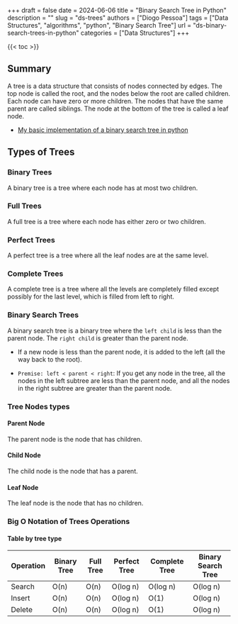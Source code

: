 +++
draft = false
date = 2024-06-06
title = "Binary Search Tree in Python"
description = ""
slug = "ds-trees"
authors = ["Diogo Pessoa"]
tags = ["Data Structures", "algorithms", "python", "Binary Search Tree"]
url = "ds-binary-search-trees-in-python"
categories = ["Data Structures"]
+++

{{< toc >}}

## Summary

A tree is a data structure that consists of nodes connected by edges. The top node is
called the root, and the nodes below the root are called children. Each node can have
zero or more children. The nodes that have the same parent are called siblings. The node
at the bottom of the tree is called a leaf node.


- [My basic implementation of a binary search tree in python](https://github.com/diogo-pessoa/coding-exercises-for-interviews/blob/main/dataStructures/tree/BinarySearchTree.py)

## Types of Trees

### Binary Trees

A binary tree is a tree where each node has at most two children.

### Full Trees

A full tree is a tree where each node has either zero or two children.

### Perfect Trees

A perfect tree is a tree where all the leaf nodes are at the same level.

### Complete Trees

A complete tree is a tree where all the levels are completely filled except possibly for
the last level, which is filled from left to right.

### Binary Search Trees

A binary search tree is a binary tree where the `left child` is less than the parent
node. The `right child` is greater than the parent node.

* If a new node is less than the parent node, it is added to the left (all the way back
  to the root).

* `Premise: left < parent < right`: If you get any node in the tree, all the nodes in
  the left subtree are less than the parent node, and all the nodes in the right subtree
  are greater than the parent node.

### Tree Nodes types

#### Parent Node

The parent node is the node that has children.

#### Child Node

The child node is the node that has a parent.

#### Leaf Node

The leaf node is the node that has no children.

### Big O Notation of Trees Operations

#### Table by tree type

| Operation | Binary Tree | Full Tree | Perfect Tree | Complete Tree | Binary Search Tree |
|-----------|-------------|-----------|--------------|---------------|--------------------|
| Search    | O(n)        | O(n)      | O(log n)     | O(log n)      | O(log n)           |
| Insert    | O(n)        | O(n)      | O(log n)     | O(1)          | O(log n)           |
| Delete    | O(n)        | O(n)      | O(log n)     | O(1)          | O(log n)           |

